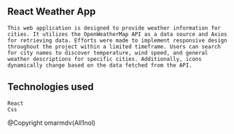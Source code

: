 ## React Weather App
    This web application is designed to provide weather information for cities. It utilizes the OpenWeatherMap API as a data source and Axios for retrieving data. Efforts were made to implement responsive design throughout the project within a limited timeframe. Users can search for city names to discover temperature, wind speed, and general weather descriptions for specific cities. Additionally, icons dynamically change based on the data fetched from the API.

## Technologies used
    React
    Css


@Copyright omarmdv(All1nol)